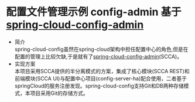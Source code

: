# 配置文件管理示例 config-admin 基于[spring-cloud-config-admin](https://github.com/dyc87112/spring-cloud-config-admin)
* 简介  
spring-cloud-config虽然在spring-cloud架构中担任配置中心的角色,但是在配置的管理上比较欠缺,于是就有了[spring-cloud-config-admin](https://github.com/dyc87112/spring-cloud-config-admin)(SCCA)。  
* 实现方案  
本项目采用SCCA提供的半分离模式的方案，集成了核心模块(SCCA REST)和前端模块(SCCA UI)与配置中心项目(config-server-ha)配合使用，二者基于springCloud的服务注册发现。spring-cloud-config支持Git和DB两种存储模式，本项目采用Git的存储方式。

